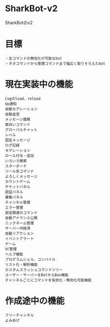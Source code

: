 # SharkBot-v2
SharkBotのv2

# 目標
```
・全コマンドの無効化が可能なbot
・ネタコマンドから管理コマンドまで幅広く取りそろえたbot
```

# 現在実装中の機能
```
Cogのload、reload
Up通知
自動モデレーション
自動返信
メッセージ展開
面白いコマンド
グローバルチャット
レベル
固定メッセージ
ログ記録
モデレーション
ロール付与・追加
いろいろ検索
スターボード
ツール系コマンド
よろしくメッセージ
カウントゲーム
チケットパネル
認証パネル
募集パネル
チャンネル管理
エラー管理
設定関連のコマンド
自動アナウンス公開
ニックネーム管理
サーバー内経済
自動リアクション
イベントアラート
ゲーム
VC管理
ヘルプ機能
プログラムシェル、コンパイル
リスト化・解析機能
カスタムスラッシュコマンドツリー
ユーザー・サーバーをBotからBan機能
チャンネルごとにコマンドを有効化・無効化可能機能
```

# 作成途中の機能
```
フリーチャンネル
よみあげ
```